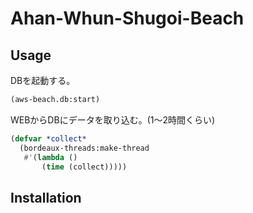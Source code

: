 # Ahan-Whun-Shugoi-Beach

## Usage

DBを起動する。

```lisp
(aws-beach.db:start)
```

WEBからDBにデータを取り込む。(1〜2時間くらい)

```lisp
(defvar *collect*
  (bordeaux-threads:make-thread
   #'(lambda ()
       (time (collect)))))
```

## Installation
